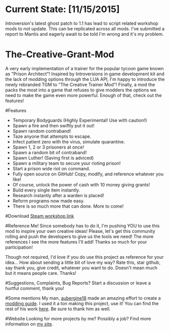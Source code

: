# Current State: [11/15/2015]
Introversion's latest ghost patch to 1.1 has lead to script related workshop mods to not update. This can be replicated across all mods. I've submitted a report to Mantis and eagerly await to be told I'm wrong and it's my problem.

# The-Creative-Grant-Mod
A very early implementation of a trainer for the popular tycoon game known as "Prison Architect"!
Inspired by Introversions in game development kit and the lack of modding options through the LUA API, I'm happy to introduce the newly rebranded TGM to "The Creative Trainer Mod"! Finally, a mod the packs the most into a game that refuses to give modders the options we need to make the game even more powerful. Enough of that, check out the features!

#Features
 - Temporary Bodyguards (Highly Experimental! Use with caution!)
 - Spawn a fire and then swiftly put it out!
 - Spawn random contraband!
 - Taze anyone that attempts to escape.
 - Infect patient zero with the virus, simulate quarantine.
 - Spawn 1, 2 or 3 prisoners at once!
 - Spawn a random bit of contraband!
 - Spawn Luther! (Saving first is adviced)
 - Spawn a military team to secure your rioting prison!
 - Start a prison wide riot on command.
 - Fully open source on GitHub! Copy, modify, and reference whatever you like! 
 - Of course, unlock the power of cash with 10 money giving grants!
 - Build every single item instantly.
 - Research instantly after a warden is placed!
 - Reform programs now made easy.
 - There is so much more that can done. More to come!
 
#Download
[Steam workshop link](http://steamcommunity.com/sharedfiles/filedetails/?id=261379081&searchtext=)

#Reference Me!
Since somebody has to do it, I'm pushing YOU to use this mod to inspire your own creative ideas! Please, let's get this community rolling and push the developers to give us the tools we need! The more references I see the more features I'll add! Thanks so much for your participation! 

Though not required, I'd love if you do use this project as reference for your idea... How about sending a little bit of love my way? Rate this, star github, say thank you, give credit, whatever you want to do. Doesn't mean much but it means people care. Thanks!

#Suggestions, Complaints, Bug Reports?
Start a discussion or leave a hurtful comment, thank you!

#Some mentions
My man, [aubergine18](http://steamcommunity.com/profiles/76561198190710127) made an amazing effort to create a [modding guide](http://steamcommunity.com/sharedfiles/filedetails/?id=480978426). I used it a ton making this project, use it! You can find the rest of his work [here](http://steamcommunity.com/profiles/76561198190710127/myworkshopfiles/?section=guides&appid=233450). Be sure to thank him as well.

#Website
Looking for more projects by me? Possibly a job? Find more information on [my site](http://loneboat.com).
